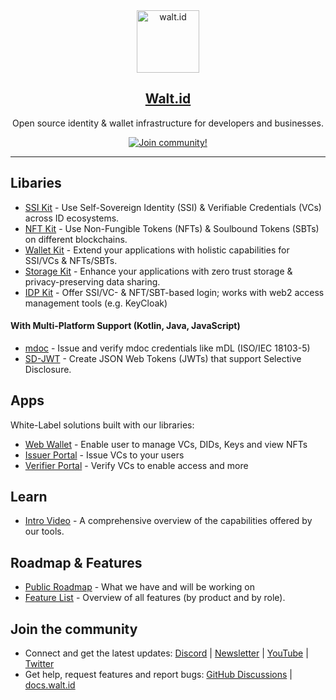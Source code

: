 <div align="center">
<div>
    <a href="https://walt.id">
    <img alt="walt.id" src="https://user-images.githubusercontent.com/48290617/186866872-7b5b079b-d729-4585-a354-1e97d316b36f.png" width=100/>
    </a>    
</div>
    <h2><a href="https://walt.id" target="_blank">Walt.id</a></h2>
<p> Open source identity & wallet infrastructure for developers and businesses.</p>
<a href="https://walt.id/community">
    <img src="https://img.shields.io/badge/Join-The Community-blue.svg?style=flat" alt="Join community!" />
  </a>

<hr>
<div>
</div>

</div>


## Libaries

* [SSI Kit](https://github.com/walt-id/waltid-ssikit) - Use Self-Sovereign Identity (SSI) & Verifiable Credentials (VCs) across ID ecosystems.
* [NFT Kit](https://github.com/walt-id/waltid-nftkit) - Use Non-Fungible Tokens (NFTs) & Soulbound Tokens (SBTs) on different blockchains.
* [Wallet Kit](https://github.com/walt-id/waltid-walletkit) - Extend your applications with holistic capabilities for SSI/VCs & NFTs/SBTs.
* [Storage Kit](https://github.com/walt-id/waltid-storage-kit) - Enhance your applications with zero trust storage & privacy-preserving data sharing.
* [IDP Kit](https://github.com/walt-id/waltid-idpkit) - Offer SSI/VC- & NFT/SBT-based login; works with web2 access management tools (e.g. KeyCloak)

#### With Multi-Platform Support (Kotlin, Java, JavaScript)
* [mdoc](https://github.com/walt-id/waltid-mdoc) - Issue and verify mdoc credentials like mDL (ISO/IEC 18103-5)
* [SD-JWT](https://github.com/walt-id/waltid-sd-jwt) - Create JSON Web Tokens (JWTs) that support Selective Disclosure.


## Apps
White-Label solutions built with our libraries:

* [Web Wallet](https://docs.walt.id/v/apps/solutions/web-wallet) - Enable user to manage VCs, DIDs, Keys and view NFTs
* [Issuer Portal](https://github.com/walt-id/waltid-issuer-portal) - Issue VCs to your users
* [Verifier Portal](https://github.com/walt-id/waltid-verifier-portal) - Verify VCs to enable access and more

## Learn

* [Intro Video](https://youtu.be/Cy8BSMmEt8U) - A comprehensive overview of the capabilities offered by our tools.

## Roadmap & Features

* [Public Roadmap](https://walt-id.notion.site/fcde1687baab42378b3047d4a22eeaca?v=1140dd17c17b4726a70cc1465d20866d) - What we have and will be working on
* [Feature List](https://www.notion.so/walt-id/Feature-List-5177a61c9d9c410ab1912a0e8574f014) - Overview of all features (by product and by role).


## Join the community

* Connect and get the latest updates: <a href="https://discord.gg/AW8AgqJthZ">Discord</a> | <a href="https://walt.id/newsletter">Newsletter</a> | <a href="https://www.youtube.com/channel/UCXfOzrv3PIvmur_CmwwmdLA">YouTube</a> | <a href="https://mobile.twitter.com/walt_id" target="_blank">Twitter</a>
* Get help, request features and report bugs: <a href="https://github.com/walt-id/.github/discussions" target="_blank">GitHub Discussions</a> | <a href="https://docs.walt.id" target="_blank">docs.walt.id</a>

